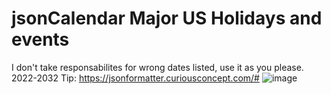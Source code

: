 # jsonCalendar Major US Holidays and events
I don't take responsabilites for wrong dates listed, use it as you please.
2022-2032
Tip:
https://jsonformatter.curiousconcept.com/#
![image](https://user-images.githubusercontent.com/44326428/159188890-50f43d81-6810-47df-bc8f-4fae390207bb.png)
